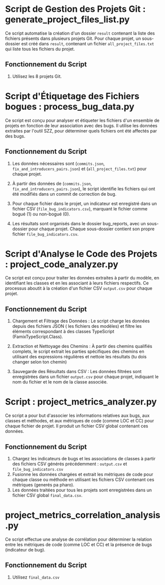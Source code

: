 # Script de Gestion des Projets Git : generate_project_files_list.py

Ce script automatise la création d'un dossier `result` contenant la liste des fichiers présents dans plusieurs projets Git. Pour chaque projet, un sous-dossier est créé dans `result`, contenant un fichier `all_project_files.txt` qui liste tous les fichiers du projet.

## Fonctionnement du Script

1. Utilisez les 8 projets Git.

# Script d'Étiquetage des Fichiers bogues : process_bug_data.py

Ce script est conçu pour analyser et étiqueter les fichiers d'un ensemble de projets en fonction de leur association avec des bugs. Il utilise les données extraites par l'outil SZZ, pour déterminer quels fichiers ont été affectés par des bugs.

## Fonctionnement du Script

1. Les données nécessaires sont (`commits.json`, `fix_and_introducers_pairs.json`) et (`all_project_files.txt`) pour chaque projet.

2. À partir des données de (`commits.json`, `fix_and_introducers_pairs.json`), le script identifie les fichiers qui ont été modifiés dans un commit de correction de bug.

3. Pour chaque fichier dans le projet, un indicateur est enregistré dans un fichier CSV (`file_bug_indicators.csv`), marquant le fichier comme bogué (1) ou non-bogué (0).

4. Les résultats sont organisés dans le dossier bug_reports, avec un sous-dossier pour chaque projet. Chaque sous-dossier contient son propre fichier `file_bug_indicators.csv`.

# Script d'Analyse le Code des Projets : project_code_analyzer.py

Ce script est conçu pour traiter les données extraites à partir du modèle, en identifiant les classes et en les associant à leurs fichiers respectifs. Ce processus aboutit à la création d'un fichier CSV `output.csv`  pour chaque projet.

## Fonctionnement du Script

1. Chargement et Filtrage des Données : Le script charge les données depuis des fichiers JSON ( les fichiers des modèles) et filtre les éléments correspondant à des classes TypeScript (FamixTypeScript.Class).

2. Extraction et Nettoyage des Chemins : À partir des chemins qualifiés complets, le script extrait les parties spécifiques des chemins en utilisant des expressions régulières et nettoie les résultats (tu dois changer selon ton chemin)

3. Sauvegarde des Résultats dans CSV : Les données filtrées sont enregistrées dans un fichier `output.csv` pour chaque projet, indiquant le nom du fichier et le nom de la classe associée.

# Script : project_metrics_analyzer.py

Ce script a pour but d'associer les informations relatives aux bugs, aux classes et méthodes, et aux métriques de code (comme LOC et CC) pour chaque fichier de projet. Il produit un fichier CSV global contenant ces données.

## Fonctionnement du Script

1. Chargez les indicateurs de bugs et les associations de classes à partir des fichiers CSV générés précédemment : `output.csv` et `file_bug_indicators.csv`
2. Fusionne les données chargées et extrait les métriques de code pour chaque classe ou méthode en utilisant les fichiers CSV contenant ces métriques (generés pa pharo).
3. Les données traitées pour tous les projets sont enregistrées dans un fichier CSV global `final_data.csv`.

# project_metrics_correlation_analysis.py

Ce script effectue une analyse de corrélation pour déterminer la relation entre les métriques de code (comme LOC et CC) et la présence de bugs (indicateur de bug).

## Fonctionnement du Script

1. Utilisez `final_data.csv`